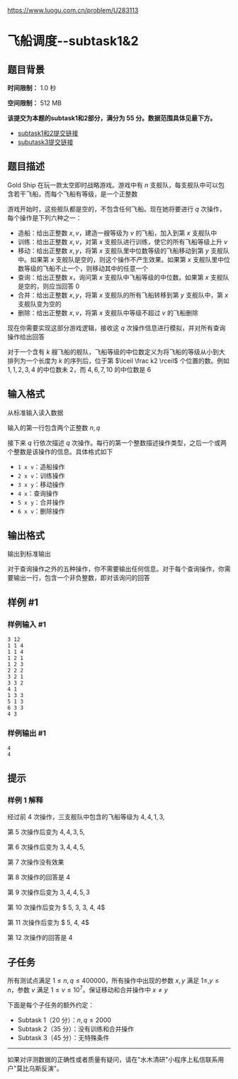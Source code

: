 https://www.luogu.com.cn/problem/U283113

# 飞船调度--subtask1&2

## 题目背景

**时间限制：** 1.0 秒

**空间限制：** 512 MB

**该提交为本题的subtask1和2部分，满分为 $55$ 分。数据范围具体见最下方。**

- [subtask1和2提交链接](https://www.luogu.com.cn/problem/U283113) 
- [subutask3提交链接](https://www.luogu.com.cn/problem/U283114)

## 题目描述

Gold Ship 在玩一款太空即时战略游戏。游戏中有 $n$ 支舰队，每支舰队中可以包含若干飞船，而每个飞船有等级，是一个正整数

游戏开始时，这些舰队都是空的，不包含任何飞船。现在她将要进行 $q$ 次操作，每个操作是下列六种之一：

- 造船：给出正整数 $x, v$，建造一艘等级为 $v$ 的飞船，加入到第 $x$ 支舰队中
- 训练：给出正整数 $x, v$，对第 $x$ 支舰队进行训练，使它的所有飞船等级上升 $v$
- 移动：给出正整数 $x, y$，将第 $x$ 支舰队里中位数等级的飞船移动到第 $y$ 支舰队中。如果第 $x$ 支舰队是空的，则这个操作不产生效果。如果第 $x$ 支舰队里中位数等级的飞船不止一个，则移动其中的任意一个
- 查询：给出正整数 $x$，询问第 $x$ 支舰队中飞船等级的中位数。如果第 $x$ 支舰队是空的，则应当回答 $0$
- 合并：给出正整数 $x, y$，将第 $x$ 支舰队的所有飞船转移到第 $y$ 支舰队中，第 $x$ 支舰队变为空的
- 删除：给出正整数 $x, v$，将第 $x$ 支舰队中等级不超过 $v$ 的飞船删除

现在你需要实现这部分游戏逻辑，接收这 $q$ 次操作信息进行模拟，并对所有查询操作给出回答

对于一个含有 $k$ 艘飞船的舰队，飞船等级的中位数定义为将飞船的等级从小到大排列为一个长度为 $k$ 的序列后，位于第 $\lceil \frac k2 \rceil$ 个位置的数。例如 $1, 1, 2, 3, 4$ 的中位数未 $2$，而 $4, 6, 7, 10$ 的中位数是 $6$

## 输入格式

从标准输入读入数据

输入的第一行包含两个正整数 $n, q$

接下来 $q$ 行依次描述 $q$ 次操作。每行的第一个整数描述操作类型，之后一个或两个整数是该操作的信息。具体格式如下

- `1 x v`：造船操作
- `2 x v`：训练操作
- `3 x y`：移动操作
- `4 x`：查询操作
- `5 x y`：合并操作
- `6 x v`：删除操作

## 输出格式

输出到标准输出

对于查询操作之外的五种操作，你不需要输出任何信息。对于每个查询操作，你需要输出一行，包含一个非负整数，即对该询问的回答

## 样例 #1

### 样例输入 #1

```
3 12
1 1 4
1 1 4
1 2 1
1 2 3
2 2 2
3 2 1
3 3 2
4 1
1 3 3
5 1 3
6 3 3
4 3
```

### 样例输出 #1

```
4
4
```

## 提示

### 样例 1 解释

经过前 4 次操作，三支舰队中包含的飞船等级为 $4, 4, 1, 3,$

第 5 次操作后变为 $4, 4, 3, 5,$

第 6 次操作后变为 $3, 4, 4, 5,$

第 7 次操作没有效果

第 8 次操作的回答是 $4$

第 9 次操作后变为 $3, 4, 4, 5, 3$

第 10 次操作后变为 $ 5, 3, 3, 4, 4$

第 11 次操作后变为 $ 5, 4, 4$

第 12 次操作的回答是 $4$

## 子任务

所有测试点满足 $1 \le n, q \le 400000$，所有操作中出现的参数 $x, y$ 满足 $1 \le, y \le n$，参数 $v$ 满足 $1 \le v \le 10^7$。保证移动和合并操作中 $x \neq y$

下面是每个子任务的额外约定：

- Subtask 1（20 分）：$n, q \le 2000$
- Subtask 2（35 分）：没有训练和合并操作
- Subtask 3（45 分）：无特殊条件


****

如果对评测数据的正确性或者质量有疑问，请在"水木清研"小程序上私信联系用户"莫比乌斯反演"。


